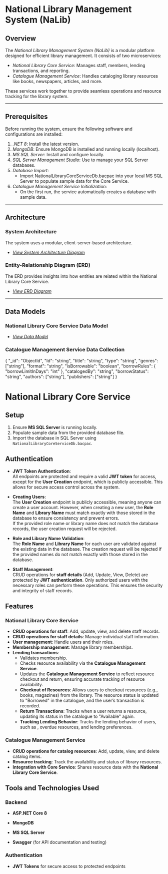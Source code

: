 # National Library Management System (NaLib)

## Overview
The *National Library Management System (NaLib)* is a modular platform designed for efficient library management. It consists of two microservices:

- *National Library Core Service*: Manages staff, members, lending transactions, and reporting.
- *Catalogue Management Service*: Handles cataloging library resources like books, newspapers, articles, and more.

These services work together to provide seamless operations and resource tracking for the library system.

---
## Prerequisites
Before running the system, ensure the following software and configurations are installed:

1. *.NET 8*: Install the latest version.
2. *MongoDB*: Ensure MongoDB is installed and running locally (localhost).
3. *MS SQL Server*: Install and configure locally.
4. *SQL Server Management Studio*: Use to manage your SQL Server databases.
5. *Database Import*:
   - Import NationalLibraryCoreServiceDb.bacpac into your local MS SQL Server to populate sample data for the Core Service.
6. *Catalogue Management Service Initialization*:
   - On the first run, the service automatically creates a database with sample data.

---

## Architecture

### System Architecture
The system uses a modular, client-server-based architecture.

- *[View System Architecture Diagram](https://online.visual-paradigm.com/share.jsp?id=333833353839302d35)*
### Entity-Relationship Diagram (ERD)
The ERD provides insights into how entities are related within the National Library Core Service.

- *[View ERD Diagram](https://online.visual-paradigm.com/share.jsp?id=333833353839302d34)*

---

## Data Models

### National Library Core Service Data Model
- *[View Data Model](https://online.visual-paradigm.com/w/ykbksizl/diagrams/#G1pQJ_pdzKNv7OzU-sRa4RL-OtqN0n3zuv)*
### Catalogue Management Service Data Collection
{
  "_id": "ObjectId",
  "Id": "string",
  "title": "string",
  "type": "string",
  "genres": ["string"],
  "format": "string",
  "isBorrowable": "boolean",
  "borrowRules": {
    "borrowLimitInDays": "int"
  },
  "catalogedBy": "string",
  "borrowStatus": "string",
  "authors": ["string"],
  "publishers": ["string"]
}




# National Library Core Service

## Setup

1. Ensure **MS SQL Server** is running locally.
2. Populate sample data from the provided database file.
3. Import the database in SQL Server using `NationalLibraryCoreServiceDb.bacpac`.

## Authentication

- **JWT Token Authentication**:  
  All endpoints are protected and require a valid **JWT token** for access, except for the **User Creation** endpoint, which is publicly accessible. This allows for secure access control across the system.
  
- **Creating Users**:  
  The **User Creation** endpoint is publicly accessible, meaning anyone can create a user account. However, when creating a new user, the **Role Name** and **Library Name** must match exactly with those stored in the database to ensure consistency and prevent errors.  
  If the provided role name or library name does not match the database records, the user creation request will be rejected.

- **Role and Library Name Validation**:  
  The **Role Name** and **Library Name** for each user are validated against the existing data in the database. The creation request will be rejected if the provided names do not match exactly with those stored in the database.

- **Staff Management**:  
  CRUD operations for **staff details** (Add, Update, View, Delete) are protected by **JWT authentication**. Only authorized users with the necessary roles can perform these operations. This ensures the security and integrity of staff records.

## Features

### National Library Core Service

- **CRUD operations for staff**: Add, update, view, and delete staff records.
- **CRUD operations for staff details**: Manage individual staff information.
- **User management**: Handle users and their roles.
- **Membership management**: Manage library memberships.
- **Lending transactions**:
  - Validates membership.
  - Checks resource availability via the **Catalogue Management Service**.
  - Updates the **Catalogue Management Service** to reflect resource checkout and return, ensuring accurate tracking of resource availability.
  - **Checkout of Resources**: Allows users to checkout resources (e.g., books, magazines) from the library. The resource status is updated to "Borrowed" in the catalogue, and the user’s transaction is recorded.
  - **Return Transactions**: Tracks when a user returns a resource, updating its status in the catalogue to "Available" again.
  - **Tracking Lending Behavior**: Tracks the lending behavior of users, such as , overdue resources, and lending preferences. 

### Catalogue Management Service

- **CRUD operations for catalog resources**: Add, update, view, and delete catalog items.
- **Resource tracking**: Track the availability and status of library resources.
- **Integration with Core Service**: Shares resource data with the **National Library Core Service**.

## Tools and Technologies Used

### Backend

- **ASP.NET Core 8**
- **MongoDB**
- **MS SQL Server**


- **Swagger** (for API documentation and testing)

### Authentication

- **JWT Tokens** for secure access to protected endpoints
